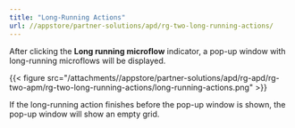 ```yaml
---
title: "Long-Running Actions"
url: //appstore/partner-solutions/apd/rg-two-long-running-actions/
---
```


After clicking the **Long running microflow** indicator, a pop-up window with long-running microflows will be displayed.

{{< figure src="/attachments//appstore/partner-solutions/apd/rg-apd/rg-two-apm/rg-two-long-running-actions/long-running-actions.png" >}}

If the long-running action finishes before the pop-up window is shown, the pop-up window will show an empty grid.
